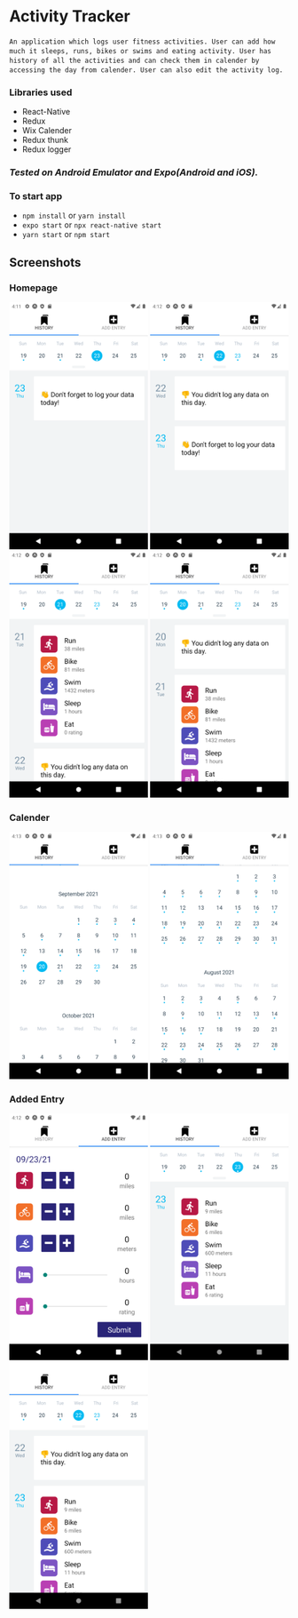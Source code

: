 # Activity Tracker

`An application which logs user fitness activities. User can add how much it sleeps, runs, bikes or swims and eating activity. User has history of all the activities and can check them in calender by accessing the day from calender. User can also edit the activity log.`

### Libraries used
- React-Native
- Redux
- Wix Calender
- Redux thunk
- Redux logger

### *Tested on Android Emulator and Expo(Android and iOS).*

### To start app
- `npm install` or `yarn install`
- `expo start` or `npx react-native start`
- `yarn start` or `npm start`

## Screenshots

### Homepage
<img src="images/todayHomepage.png" alt="drawing" width="250"/>
<img src="images/nodatalogged.png" alt="drawing" width="250"/>
<img src="images/dataloggedpreviously.png" alt="drawing" width="250"/>
<img src="images/history.png" alt="drawing" width="250"/>

### Calender
<img src="images/calender.png" alt="drawing" width="250"/>
<img src="images/historycalender.png" alt="drawing" width="250"/>

### Added Entry
<img src="images/addentry.png" alt="drawing" width="250"/>
<img src="images/todaydatalogged.png" alt="drawing" width="250"/>
<img src="images/statechanged.png" alt="drawing" width="250"/>

